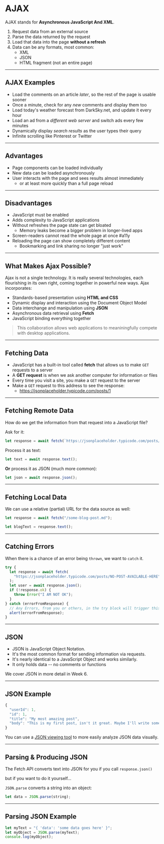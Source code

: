# AJAX

AJAX stands for **Asynchronous JavaScript And XML**.

1. Request data from an external source
2. Parse the data returned by the request
3. Load that data into the page **without a refresh**
4. Data can be any formats, most common:
   - XML
   - JSON
   - HTML fragment (not an entire page)

---

## AJAX Examples

- Load the comments on an article _later_, so the rest of the page is usable sooner
- Once a minute, check for any _new_ comments and display them too
- Load today's weather forecast from DarkSky.net, and update it every hour
- Load an ad from a _different web server_ and switch ads every few minutes
- Dynamically display _search results_ as the user types their query
- Infinite scrolling like Pinterest or Twitter

---

## Advantages

- Page components can be loaded individually
- New data can be loaded asynchronously
- User interacts with the page and sees results almost immediately
  - or at least more quickly than a full page reload

---

## Disadvantages

- JavaScript must be enabled
- Adds complexity to JavaScript applications
- Without refreshes the page state can get bloated
  - Memory leaks become a bigger problem in longer-lived apps
- Screen-readers cannot read the whole page at once #a11y
- Reloading the page can show completely different content
  - Bookmarking and link sharing no longer "just work"

---

## What Makes Ajax Possible?

Ajax is not a single technology. It is really several technologies, each flourishing in its own right, coming together in powerful new ways. Ajax incorporates:

- Standards-based presentation using **HTML and CSS**
- Dynamic display and interaction using the Document Object Model
- Data interchange and manipulation using **JSON**
- Asynchronous data retrieval using **Fetch**
- JavaScript binding everything together

> This collaboration allows web applications to meaniningfully compete with desktop applications.

---

## Fetching Data

- JavaScript has a built-in tool called **fetch** that allows us to make `GET` requests to a server
- A **GET request** is when we ask another computer for information or files
- Every time you visit a site, you make a `GET` request to the server
- Make a `GET` request to this address to see the response:
  - <https://jsonplaceholder.typicode.com/posts/1>

---

## Fetching Remote Data

How do we get the information from that request into a JavaScript file?

Ask for it:

```js
let response = await fetch(`https://jsonplaceholder.typicode.com/posts/1`);
```

Process it as text:

```js
let text = await response.text();
```

**Or** process it as JSON (much more common):

```js
let json = await response.json();
```

---

## Fetching Local Data

We can use a relative (partial) URL for the data source as well:

```js
let response = await fetch("/some-blog-post.md");

let blogText = response.text();
```

---

## Catching Errors

When there is a chance of an error being `thrown`, we want to `catch` it.

```js
try {
  let response = await fetch(
    "https://jsonplaceholder.typicode.com/posts/NO-POST-AVAILABLE-HERE"
  );
  let user = await response.json();
  if (!response.ok) {
    throw Error("I AM NOT OK");
  }
} catch (errorFromResponse) {
  // Any Errors, from you or others, in the try block will trigger this catch block
  alert(errorFromResponse);
}
```
---

## JSON

- JSON is JavaScript Object Notation.
- It's the most common format for sending information via requests.
- It's nearly identical to a JavaScript Object and works similarly.
- It only holds data -- no comments or functions

We cover JSON in more detail in Week 6.

---

## JSON Example

```js
{
  "userId": 1,
  "id": 1,
  "title": "My most amazing post",
  "body": "This is my first post, isn't it great. Maybe I'll write some more."
}
```

You can use a [JSON viewing tool](http://jsonviewer.stack.hu) to more easily analyze JSON data visually.

---

## Parsing & Producing JSON

The Fetch API converts text into JSON for you if you call `response.json()`

but if you want to do it yourself...

`JSON.parse` converts a string into an object:

```javascript
let data = JSON.parse(string);
```

---

## Parsing JSON Example

```js
let myText = "{ 'data': 'some data goes here' }";
let myObject = JSON.parse(myText);
console.log(myObject);
```